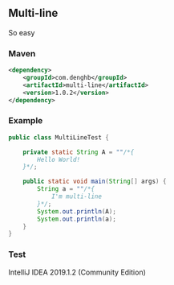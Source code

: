 ## Multi-line

So easy

### Maven
```xml
<dependency>
    <groupId>com.denghb</groupId>
    <artifactId>multi-line</artifactId>
    <version>1.0.2</version>
</dependency>
```

### Example
```java
public class MultiLineTest {

    private static String A = ""/*{
        Hello World!
    }*/;

    public static void main(String[] args) {
        String a = ""/*{
            I'm multi-line
        }*/;
        System.out.println(A);
        System.out.println(a);
    }
}

```

### Test 
IntelliJ IDEA 2019.1.2 (Community Edition)

